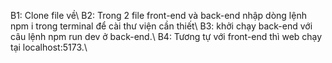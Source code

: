 B1: Clone file về\\
B2: Trong 2 file front-end và back-end nhập dòng lệnh npm i trong terminal để cài thư viện cần thiết\\
B3: khởi chạy back-end với câu lệnh npm run dev ở back-end.\\
B4: Tương tự với front-end thì web chạy tại localhost:5173.\\
